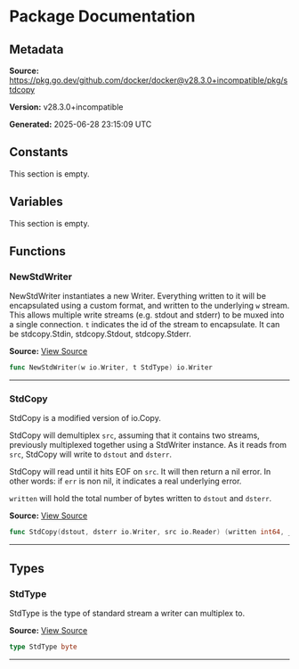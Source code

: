 # Package Documentation

## Metadata

**Source:** https://pkg.go.dev/github.com/docker/docker@v28.3.0+incompatible/pkg/stdcopy

**Version:** v28.3.0+incompatible

**Generated:** 2025-06-28 23:15:09 UTC

## Constants

This section is empty.

## Variables

This section is empty.

## Functions

### NewStdWriter

NewStdWriter instantiates a new Writer.
Everything written to it will be encapsulated using a custom format,
and written to the underlying `w` stream.
This allows multiple write streams (e.g. stdout and stderr) to be muxed into a single connection.
`t` indicates the id of the stream to encapsulate.
It can be stdcopy.Stdin, stdcopy.Stdout, stdcopy.Stderr.

**Source:** [View Source](https://github.com/docker/docker/blob/v28.3.0/pkg/stdcopy/stdcopy.go#L77)  

```go
func NewStdWriter(w io.Writer, t StdType) io.Writer
```

---

### StdCopy

StdCopy is a modified version of io.Copy.

StdCopy will demultiplex `src`, assuming that it contains two streams,
previously multiplexed together using a StdWriter instance.
As it reads from `src`, StdCopy will write to `dstout` and `dsterr`.

StdCopy will read until it hits EOF on `src`. It will then return a nil error.
In other words: if `err` is non nil, it indicates a real underlying error.

`written` will hold the total number of bytes written to `dstout` and `dsterr`.

**Source:** [View Source](https://github.com/docker/docker/blob/v28.3.0/pkg/stdcopy/stdcopy.go#L94)  

```go
func StdCopy(dstout, dsterr io.Writer, src io.Reader) (written int64, _ error)
```

---

## Types

### StdType

StdType is the type of standard stream
a writer can multiplex to.

**Source:** [View Source](https://github.com/docker/docker/blob/v28.3.0/pkg/stdcopy/stdcopy.go#L14)  

```go
type StdType byte
```

---

